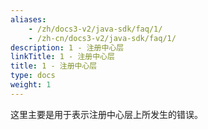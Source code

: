 ```yaml
---
aliases:
    - /zh/docs3-v2/java-sdk/faq/1/
    - /zh-cn/docs3-v2/java-sdk/faq/1/
description: 1 - 注册中心层
linkTitle: 1 - 注册中心层
title: 1 - 注册中心层
type: docs
weight: 1
---
```






这里主要是用于表示注册中心层上所发生的错误。